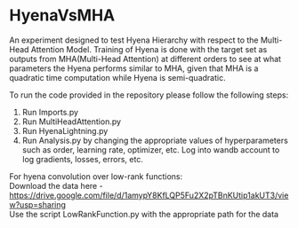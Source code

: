# HyenaVsMHA
An experiment designed to test Hyena Hierarchy with respect to the Multi-Head Attention Model. Training of Hyena is done with the target set as outputs from MHA(Multi-Head Attention) at different orders to see at what parameters the Hyena performs similar to MHA, given that MHA is a quadratic time computation while Hyena is semi-quadratic.

To run the code provided in the repository please follow the following steps:
1. Run Imports.py
2. Run MultiHeadAttention.py
3. Run HyenaLightning.py
4. Run Analysis.py by changing the appropriate values of hyperparameters such as order, learning rate, optimizer, etc. Log into wandb account to log gradients, losses, errors, etc.

For hyena convolution over low-rank functions: \
Download the data here - https://drive.google.com/file/d/1amypY8KfLQP5Fu2X2pTBnKUtip1akUT3/view?usp=sharing \
Use the script LowRankFunction.py with the appropriate path for the data
